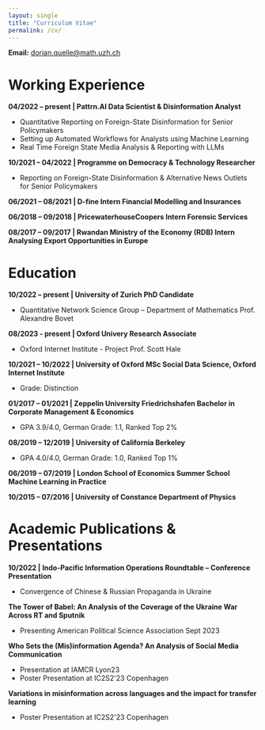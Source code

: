 ```yaml
---
layout: single
title: "Curriculum Vitae"
permalink: /cv/
---
```

**Email:** [dorian.quelle@math.uzh.ch](mailto:dorian.quelle@math.uzh.ch)  
 

# Working Experience
**04/2022 – present | Pattrn.AI Data Scientist & Disinformation Analyst**
  - Quantitative Reporting on Foreign-State Disinformation for Senior Policymakers
  - Setting up Automated Workflows for Analysts using Machine Learning
  - Real Time Foreign State Media Analysis & Reporting with LLMs

**10/2021 – 04/2022 | Programme on Democracy & Technology Researcher**
  - Reporting on Foreign-State Disinformation & Alternative News Outlets for Senior Policymakers

**06/2021 – 08/2021 | D-fine Intern Financial Modelling and Insurances**

**06/2018 – 09/2018 | PricewaterhouseCoopers Intern Forensic Services**

**08/2017 – 09/2017 | Rwandan Ministry of the Economy (RDB) Intern Analysing Export Opportunities in Europe**

# Education
**10/2022 – present | University of Zurich PhD Candidate**
  - Quantitative Network Science Group – Department of Mathematics Prof. Alexandre Bovet

**08/2023 - present | Oxford Univery Research Associate** 
  - Oxford Internet Institute - Project Prof. Scott Hale

**10/2021 – 10/2022 | University of Oxford MSc Social Data Science, Oxford Internet Institute**
  - Grade: Distinction

**01/2017 – 01/2021 | Zeppelin University Friedrichshafen Bachelor in Corporate Management & Economics**
  - GPA 3.9/4.0, German Grade: 1.1, Ranked Top 2%

**08/2019 – 12/2019 | University of California Berkeley**
  - GPA 4.0/4.0, German Grade: 1.0, Ranked Top 1%

**06/2019 – 07/2019 | London School of Economics Summer School Machine Learning in Practice**

**10/2015 – 07/2016 | University of Constance Department of Physics**

# Academic Publications & Presentations
**10/2022 | Indo-Pacific Information Operations Roundtable – Conference Presentation**
  - Convergence of Chinese & Russian Propaganda in Ukraine

**The Tower of Babel: An Analysis of the Coverage of the Ukraine War Across RT and Sputnik**
  - Presenting American Political Science Association Sept 2023

**Who Sets the (Mis)information Agenda? An Analysis of Social Media Communication**
  - Presentation at IAMCR Lyon23
  - Poster Presentation at IC2S2'23 Copenhagen

**Variations in misinformation across languages and the impact for transfer learning**
  - Poster Presentation at IC2S2'23 Copenhagen
